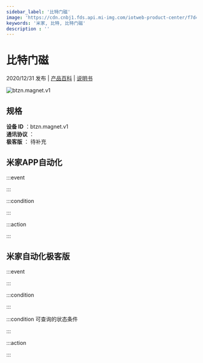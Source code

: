 ```yaml
---
sidebar_label: '比特门磁'
image: 'https://cdn.cnbj1.fds.api.mi-img.com/iotweb-product-center/f7d472d6a98f7f947db0a0c7fb0d2e9d_比特无线门磁.png?GalaxyAccessKeyId=AKVGLQWBOVIRQ3XLEW&Expires=9223372036854775807&Signature=pQNbJTtsne7ItZzZHz5vFtDQ5dk='
keywords: '米家, 比特, 比特门磁'
description : ''
---
```

# 比特门磁

2020/12/31 发布 | [产品百科](https://home.mi.com/webapp/content/baike/product/index.html?model=btzn.magnet.v1/) | [说明书](https://home.mi.com/views/introduction.html?model=btzn.magnet.v1&region=cn)

![btzn.magnet.v1](https://cdn.cnbj1.fds.api.mi-img.com/iotweb-product-center/f7d472d6a98f7f947db0a0c7fb0d2e9d_比特无线门磁.png?GalaxyAccessKeyId=AKVGLQWBOVIRQ3XLEW&Expires=9223372036854775807&Signature=pQNbJTtsne7ItZzZHz5vFtDQ5dk=)

## 规格  
> 
**设备 ID** ：btzn.magnet.v1  
**通讯协议** ：  
**极客版**  ： 待补充 


## 米家APP自动化  

:::event  

:::

:::condition  

:::

:::action   

:::

## 米家自动化极客版  

:::event  

:::

:::condition  

:::

:::condition 可查询的状态条件  

:::

:::action  

:::

        
